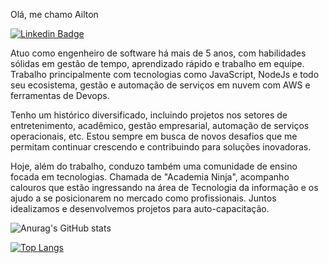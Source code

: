 Olá, me chamo Ailton

[![Linkedin Badge](https://img.shields.io/badge/-LinkedIn-blue?style=flat-square&logo=Linkedin&logoColor=white&link=https://www.linkedin.com/in/ailton-loures-ferreira-bbab17174/)](https://www.linkedin.com/in/ailton-loures-ferreira-bbab17174/)

Atuo como engenheiro de software há mais de 5 anos, com habilidades sólidas em gestão de tempo, aprendizado rápido e trabalho em equipe. Trabalho principalmente com tecnologias como JavaScript, NodeJs e todo seu ecosistema, gestão e automação de serviços em nuvem com AWS e ferramentas de Devops.

Tenho um histórico diversificado, incluindo projetos nos setores de entretenimento, acadêmico, gestão empresarial, automação de serviços operacionais, etc. Estou sempre em busca de novos desafios que me permitam continuar crescendo e contribuindo para soluções inovadoras.

Hoje, além do trabalho, conduzo também uma comunidade de ensino focada em tecnologias. Chamada de "Academia Ninja", acompanho calouros que estão ingressando na área de Tecnologia da informação e os ajudo a se posicionarem no mercado como profissionais. Juntos idealizamos e desenvolvemos projetos para auto-capacitação.

![Anurag's GitHub stats](https://github-readme-stats.vercel.app/api?username=ailtonloures&show_icons=true&theme=radical)

[![Top Langs](https://github-readme-stats.vercel.app/api/top-langs/?username=ailtonloures&layout=compact&theme=radical)](https://github.com/ailtonloures/github-readme-stats)

